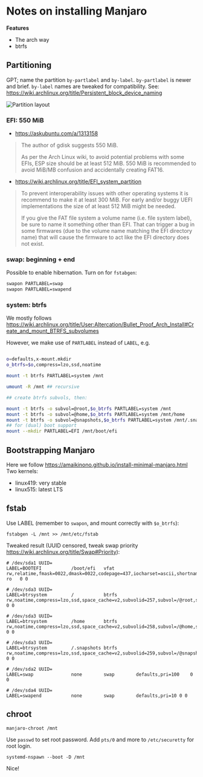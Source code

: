 # Notes on installing Manjaro

**Features**

- The arch way
- btrfs

## Partitioning

GPT; name the partition `by-partlabel` and `by-label`. 
`by-partlabel` is newer and brief. 
`by-label` names are tweaked for compatibility. 
See: https://wiki.archlinux.org/title/Persistent_block_device_naming

![Partition layout](https://user-images.githubusercontent.com/26322692/202075182-109bfb56-b130-4050-8dbe-17284f14494a.png)


### EFI: 550 MiB

- https://askubuntu.com/a/1313158
> The author of gdisk suggests 550 MiB.
> 
> As per the Arch Linux wiki, to avoid potential problems with some EFIs, ESP size should be at least 512 MiB. 550 MiB is recommended to avoid MiB/MB confusion and accidentally creating FAT16.
> 
- https://wiki.archlinux.org/title/EFI_system_partition
> 
> To prevent interoperability issues with other operating systems it is recommend to make it at least 300 MiB. For early and/or buggy UEFI implementations the size of at least 512 MiB might be needed.
>
> If you give the FAT file system a volume name (i.e. file system label), be sure to name it something other than EFI. That can trigger a bug in some firmwares (due to the volume name matching the EFI directory name) that will cause the firmware to act like the EFI directory does not exist. 

### swap: beginning + end

Possible to enable hibernation. Turn on for `fstabgen`:
```bash
swapon PARTLABEL=swap
swapon PARTLABEL=swapend
```

### system: btrfs

We mostly follows https://wiki.archlinux.org/title/User:Altercation/Bullet_Proof_Arch_Install#Create_and_mount_BTRFS_subvolumes

However, we make use of `PARTLABEL` instead of `LABEL`, e.g.

```bash

o=defaults,x-mount.mkdir
o_btrfs=$o,compress=lzo,ssd,noatime

mount -t btrfs PARTLABEL=system /mnt

umount -R /mnt ## recursive

## create btrfs subvols, then:

mount -t btrfs -o subvol=@root,$o_btrfs PARTLABEL=system /mnt
mount -t btrfs -o subvol=@home,$o_btrfs PARTLABEL=system /mnt/home
mount -t btrfs -o subvol=@snapshots,$o_btrfs PARTLABEL=system /mnt/.snapshots
## for (dual) boot support
mount --mkdir PARTLABEL=EFI /mnt/boot/efi
```

## Bootstrapping Manjaro
Here we follow https://amaikinono.github.io/install-minimal-manjaro.html
Two kernels:
- linux419: very stable
- linux515: latest LTS

## fstab
Use LABEL (remember to `swapon`, and mount correctly with `$o_btrfs`):
```
fstabgen -L /mnt >> /mnt/etc/fstab
```
Tweaked result (UUID censored, tweak swap priority https://wiki.archlinux.org/title/Swap#Priority):
```
# /dev/sda1 UUID=
LABEL=BOOTEFI       	/boot/efi 	vfat      	rw,relatime,fmask=0022,dmask=0022,codepage=437,iocharset=ascii,shortname=mixed,utf8,errors=remount-ro	0 0

# /dev/sda3 UUID=
LABEL=btrsystem     	/         	btrfs     	rw,noatime,compress=lzo,ssd,space_cache=v2,subvolid=257,subvol=/@root,subvol=@root	0 0

# /dev/sda3 UUID=
LABEL=btrsystem     	/home     	btrfs     	rw,noatime,compress=lzo,ssd,space_cache=v2,subvolid=258,subvol=/@home,subvol=@home	0 0

# /dev/sda3 UUID=
LABEL=btrsystem     	/.snapshots	btrfs     	rw,noatime,compress=lzo,ssd,space_cache=v2,subvolid=259,subvol=/@snapshots,subvol=@snapshots	0 0

# /dev/sda2 UUID=
LABEL=swap          	none      	swap      	defaults,pri=100	0 0

# /dev/sda4 UUID=
LABEL=swapend       	none      	swap      	defaults,pri=10	0 0
```

## chroot

```
manjaro-chroot /mnt
```
Use `passwd` to set root password.
Add `pts/0` and more to `/etc/securetty` for root login.
```
systemd-nspawn --boot -D /mnt
```
Nice!


